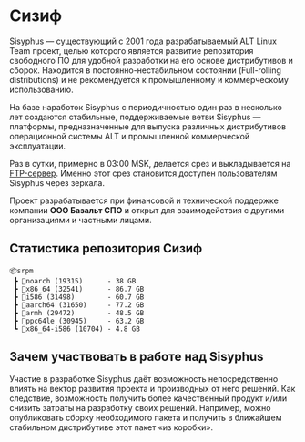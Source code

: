 # Сизиф

Sisyphus — существующий с 2001 года разрабатываемый ALT Linux Team проект, целью которого является развитие репозитория свободного ПО для удобной разработки на его основе дистрибутивов и сборок. Находится в постоянно-нестабильном состоянии (Full-rolling distributions) и не рекомендуется к промышленному и коммерческому использованию.

На базе наработок Sisyphus с периодичностью один раз в несколько лет создаются стабильные, поддерживаемые ветви Sisyphus — платформы, предназначенные для выпуска различных дистрибутивов операционной системы ALT и промышленной коммерческой эксплуатации.

Раз в сутки, примерно в 03:00 MSK, делается срез и выкладывается на [FTP-сервер](http://ftp.altlinux.org/pub/distributions/ALTLinux/Sisyphus/). Именно этот срез становится доступен пользователям Sisyphus через зеркала.

Проект разрабатывается при финансовой и технической поддержке компании **ООО Базальт СПО** и открыт для взаимодействия с другими организациями и частными лицами.

## Статистика репозитория Сизиф

```
📦srpm
 ┣ 📂noarch (19315)      - 38 GB
 ┣ 📂x86_64 (32541)      - 86.7 GB
 ┣ 📂i586 (31498)        - 60.7 GB
 ┣ 📂aarch64 (31650)     - 77.2 GB
 ┣ 📂armh (29472)        - 48.5 GB
 ┣ 📂ppc64le (30945)     - 63.2 GB
 ┗ 📂x86_64-i586 (10704) - 4.8 GB
```

## Зачем участвовать в работе над Sisyphus

Участие в разработке Sisyphus даёт возможность непосредственно влиять на вектор развития проекта и производных от него решений. Как следствие, возможность получить более качественный продукт и/или снизить затраты на разработку своих решений. Например, можно опубликовать сборку необходимого пакета и получить в ближайшем стабильном дистрибутиве этот пакет «из коробки».
